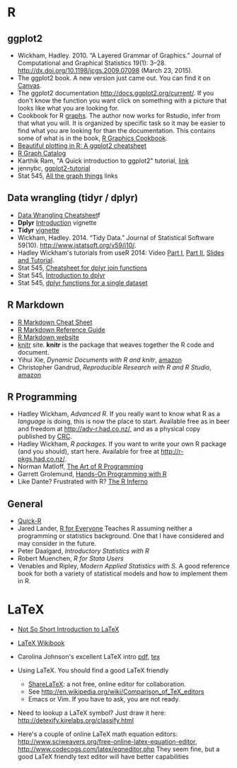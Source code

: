 <!--
.. title: Links
.. slug: links
.. date: 2015-03-26 00:16:00 UTC-07:00
.. tags: 
.. category: 
.. link: 
.. description: 
.. type: text
-->

# R

## ggplot2

- Wickham, Hadley. 2010. “A Layered Grammar of Graphics.” Journal of Computational and Graphical Statistics 19(1): 3–28. http://dx.doi.org/10.1198/jcgs.2009.07098 (March 23, 2015).
- The ggplot2 book. A new version just came out. You can find it on [Canvas](https://canvas.uw.edu/courses/964019/files/?preview=30992347).
- The ggplot2 documentation http://docs.ggplot2.org/current/. If you don't know the function you want click on something with a picture that looks like what you are looking for.
- Cookbook for R [graphs](http://www.cookbook-r.com/Graphs/). The author now works for Rstudio, infer from that what you will. It is organized by specific task so it may be easier to find what you are looking for than the documentation. This contains some of what is in the book, [R Graphics Cookbook](http://shop.oreilly.com/product/0636920023135.do).
- [Beautiful plotting in R: A ggplot2 cheatsheet](http://zevross.com/blog/2014/08/04/beautiful-plotting-in-r-a-ggplot2-cheatsheet-3/)
- [R Graph Catalog](http://shinyapps.stat.ubc.ca/r-graph-catalog/)
- Karthik Ram, "A Quick introduction to ggplot2" tutorial, [link](http://inundata.org/2013/04/10/a-quick-introduction-to-ggplot2/)
- jennybc, [ggplot2-tutorial](https://github.com/jennybc/ggplot2-tutorial)
- Stat 545, [All the graph things](https://stat545-ubc.github.io/graph00_index.html) links


## Data wrangling (tidyr / dplyr)

- [Data Wrangling Cheatsheet](http://www.rstudio.com/wp-content/uploads/2015/02/data-wrangling-cheatsheet.pd)f
- **Dplyr** [Introduction](http://cran.r-project.org/web/packages/dplyr/vignettes/introduction.html) vignette
- **Tidyr** [vignette](http://cran.r-project.org/web/packages/tidyr/vignettes/tidy-data.html)
- Wickham, Hadley. 2014. “Tidy Data.” Journal of Statistical Software 59(10). http://www.jstatsoft.org/v59/i10/.
- Hadley Wickham's tutorials from useR 2014: Video [Part I](https://www.youtube.com/watch?v=8SGif63VW6E), [Part II](https://www.youtube.com/watch?v=Ue08LVuk790), [Slides and Tutorial](https://www.dropbox.com/sh/i8qnluwmuieicxc/AAAgt9tIKoIm7WZKIyK25lh6a).
- Stat 545, [Cheatsheet for dplyr join functions](https://stat545-ubc.github.io/bit001_dplyr-cheatsheet.html)
- Stat 545, [Introduction to dplyr](https://stat545-ubc.github.io/block009_dplyr-intro.html)
- Stat 545, [dplyr functions for a single dataset](https://stat545-ubc.github.io/block010_dplyr-end-single-table.html)

## R Markdown

- [R Markdown Cheat Sheet](http://www.rstudio.com/wp-content/uploads/2015/02/rmarkdown-cheatsheet.pdf)
- [R Markdown Reference Guide](http://www.rstudio.com/wp-content/uploads/2015/02/rmarkdown-cheatsheet.pdf)
- [R Markdown website](http://rmarkdown.rstudio.com/)
- [knitr](http://yihui.name/knitr/) site. **knitr** is the package that weaves together the R code and document.
- Yihui Xie, *Dynamic Documents with R and knitr*, [amazon](http://www.amazon.com/Dynamic-Documents-knitr-Chapman-Series/dp/1482203537)
- Christopher Gandrud, *Reproducible Research with R and R Studio*, [amazon](http://www.amazon.com/Reproducible-Research-RStudio-Chapman-Series/dp/1466572841)

## R Programming

- Hadley Wickham, *Advanced R*. If you really want to know what R as a *language* is doing, this is now the place to start. Available free as in beer and freedom at http://adv-r.had.co.nz/, and as a physical copy published by [CRC](http://www.amazon.com/dp/1466586966/).
- Hadley Wickham, *R packages*. If you want to write your own R package (and you should), start here. Available for free at http://r-pkgs.had.co.nz/.
- Norman Matloff, [The Art of R Programming](http://www.amazon.com/The-Art-Programming-Statistical-Software/dp/1593273843)
- Garrett Grolemund, [Hands-On Programming with R](http://shop.oreilly.com/product/0636920028574.do)
- Like Dante? Frustrated with R? [The R Inferno](http://www.burns-stat.com/documents/books/the-r-inferno/)

## General

- [Quick-R](http://www.statmethods.net/)
- Jared Lander, [R for Everyone](http://www.amazon.com/Everyone-Advanced-Analytics-Graphics-Addison-Wesley/dp/0321888030) Teaches R assuming neither a programming or statistics background. One that I have considered and may consider in the future.
- Peter Daalgard, *Introductory Statistics with R*
- Robert Muenchen, *R for Stata Users*
- Venables and Ripley, *Modern Applied Statistics with S*. A good reference book for both a variety of statistical models and how to implement them in R. 

# LaTeX

- [Not So Short Introduction to LaTeX](https://tobi.oetiker.ch/lshort/lshort.pdf)
- [LaTeX Wikibook](http://en.wikibooks.org/wiki/LaTeX)
- Carolina Johnson's excellent LaTeX intro [pdf](http://staff.washington.edu/csjohns/503/WorkshopTemplate.pdf), [tex](http://staff.washington.edu/csjohns/503/WorkshopTemplate.tex)
- Using LaTeX. You should find a good LaTeX friendly 
    - [ShareLaTeX](https://www.sharelatex.com/about): a not free, online editor for collaboration.
	- See <http://en.wikipedia.org/wiki/Comparison_of_TeX_editors>
	- Emacs or Vim. If you have to ask, you are not ready.

- Need to lookup a LaTeX symbol? Just draw it here: <http://detexify.kirelabs.org/classify.html>
- Here's a couple of online LaTeX math equation editors: <http://www.sciweavers.org/free-online-latex-equation-editor>, <http://www.codecogs.com/latex/eqneditor.php> They seem fine, but a good LaTeX friendly text editor will have better capabilities
